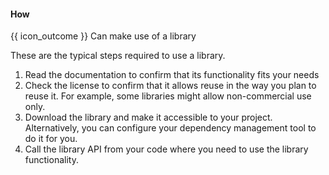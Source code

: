 <div id="title">

#### How

</div>

<span id="prereqs"></span>

<span id="outcomes">{{ icon_outcome }} Can make use of a library</span>

<div id="body">

These are the typical steps required to use a library.

1. Read the documentation to confirm that its functionality fits your needs
2. Check the license to confirm that it allows reuse in the way you plan to reuse it. For example, some libraries might allow non-commercial use only.
3. Download the library and make it accessible to your project. Alternatively, you can configure your <tooltip content="e.g. _Gradle_ (for Java) and _Pipenv_ (for Python)">dependency management tool</tooltip> to do it for you.
4. Call the library API from your code where you need to use the library functionality.

</div>

<div id="extras">
</div>
